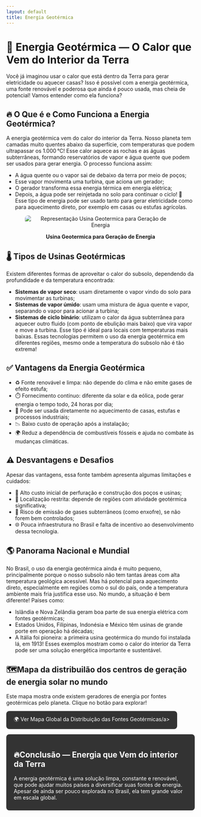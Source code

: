 ```yaml
---
layout: default
title: Energia Geotérmica
---
```


# **🌋 Energia Geotérmica — O Calor que Vem do Interior da Terra**
Você já imaginou usar o calor que está dentro da Terra para gerar eletricidade ou aquecer casas? Isso é possível com a energia geotérmica, uma fonte renovável e poderosa que ainda é pouco usada, mas cheia de potencial! Vamos entender como ela funciona?

## **🔥 O Que é e Como Funciona a Energia Geotérmica?**
A energia geotérmica vem do calor do interior da Terra. Nosso planeta tem camadas muito quentes abaixo da superfície, com temperaturas que podem ultrapassar os 1.000 °C! Esse calor aquece as rochas e as águas subterrâneas, formando reservatórios de vapor e água quente que podem ser usados para gerar energia.
O processo funciona assim:
* A água quente ou o vapor sai de debaixo da terra por meio de poços;
* Esse vapor movimenta uma turbina, que aciona um gerador;
* O gerador transforma essa energia térmica em energia elétrica;
* Depois, a água pode ser reinjetada no solo para continuar o ciclo! 🔁
  Esse tipo de energia pode ser usado tanto para gerar eletricidade como para aquecimento direto, por exemplo em casas ou estufas agrícolas.

<div style="text-align: center;">
  <img 
    src="https://raw.github.com/cauaschuch/barao_ciencias/main/IMAGES/energia-geotermica.png"
    alt="Representação Usina Geotermica para Geração de Energia"
    style="max-width: 80%; border-radius: 8px;">
  <p><strong>Usina Geotermica para Geração de Energia</strong></p>
</div>


## **🌡️ Tipos de Usinas Geotérmicas**
Existem diferentes formas de aproveitar o calor do subsolo, dependendo da profundidade e da temperatura encontrada:
* **Sistemas de vapor seco**: usam diretamente o vapor vindo do solo para movimentar as turbinas;
* **Sistemas de vapor úmido**: usam uma mistura de água quente e vapor, separando o vapor para acionar a turbina;
* **Sistemas de ciclo binário**: utilizam o calor da água subterrânea para aquecer outro fluido (com ponto de ebulição mais baixo) que vira vapor e move a turbina. Esse tipo é ideal para locais com temperaturas mais baixas.
  Essas tecnologias permitem o uso da energia geotérmica em diferentes regiões, mesmo onde a temperatura do subsolo não é tão extrema!

## **✅ Vantagens da Energia Geotérmica**
* ♻️ Fonte renovável e limpa: não depende do clima e não emite gases de efeito estufa;
* ⏱️ Fornecimento contínuo: diferente da solar e da eólica, pode gerar energia o tempo todo, 24 horas por dia;
* 🏡 Pode ser usada diretamente no aquecimento de casas, estufas e processos industriais;
* 📉 Baixo custo de operação após a instalação;
* 🌍 Reduz a dependência de combustíveis fósseis e ajuda no combate às mudanças climáticas.

## **⚠️ Desvantagens e Desafios**
Apesar das vantagens, essa fonte também apresenta algumas limitações e cuidados:
* 💸 Alto custo inicial de perfuração e construção dos poços e usinas;
* 📍 Localização restrita: depende de regiões com atividade geotérmica significativa;
* 💨 Risco de emissão de gases subterrâneos (como enxofre), se não forem bem controlados;
* 🌐 Pouca infraestrutura no Brasil e falta de incentivo ao desenvolvimento dessa tecnologia.

## **🌎 Panorama Nacional e Mundial**
No Brasil, o uso da energia geotérmica ainda é muito pequeno, principalmente porque o nosso subsolo não tem tantas áreas com alta temperatura geológica acessível. Mas há potencial para aquecimento direto, especialmente em regiões como o sul do país, onde a temperatura ambiente mais fria justifica esse uso.
No mundo, a situação é bem diferente! Países como:
* Islândia e Nova Zelândia geram boa parte de sua energia elétrica com fontes geotérmicas;
* Estados Unidos, Filipinas, Indonésia e México têm usinas de grande porte em operação há décadas;
* A Itália foi pioneira: a primeira usina geotérmica do mundo foi instalada lá, em 1913!
  Esses exemplos mostram como o calor do interior da Terra pode ser uma solução energética importante e sustentável.


## **🗺️Mapa da distribuilão dos centros de geração de energia solar no mundo**

<p>Este mapa mostra onde existem geradores de energia por fontes geotérmicas pelo planeta. Clique no botão para explorar!</p>

<p> <a href="https://globalenergymonitor.org/pt/projects/global-geothermal-power-tracker/tracker-map/" target="_blank" rel="noopener noreferrer" style="display:inline-block; padding: 12px 20px; background-color:#333; color:white; text-decoration:none; border-radius:8px;"> 🌍 Ver Mapa Global da Distribuição das Fontes Geotérmicas/a></p>


## **🔥Conclusão — Energia que Vem do interior da Terra**
A energia geotérmica é uma solução limpa, constante e renovável, que pode ajudar muitos países a diversificar suas fontes de energia. Apesar de ainda ser pouco explorada no Brasil, ela tem grande valor em escala global.


  
